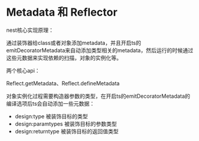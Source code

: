 # Metadata 和 Reflector

nest核心实现原理：

通过装饰器给class或者对象添加metadata，并且开启ts的emitDecoratorMetadata来自动添加类型相关的metadata，然后运行的时候通过这些元数据来实现依赖的扫描，对象的实例化等。

两个核心api：

Reflect.getMetadata、Reflect.defineMetadata

对象实例化过程需要构造器参数的类型，在开启ts的emitDecoratorMetadata的编译选项后ts会自动添加一些元数据：

- design:type 被装饰目标的类型
- design:paramtypes 被装饰目标的参数类型
- design:returntype 被装饰目标的返回值类型
